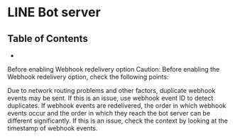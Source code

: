 # LINE Bot server

## Table of Contents
  * 


Before enabling Webhook redelivery option
Caution: Before enabling the Webhook redelivery option, check the following points:

Due to network routing problems and other factors, duplicate webhook events may be sent. If this is an issue, use webhook event ID to detect duplicates.
If webhook events are redelivered, the order in which webhook events occur and the order in which they reach the bot server can be different significantly. If this is an issue, check the context by looking at the timestamp of webhook events.